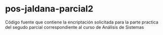 # pos-jaldana-parcial2
Código fuente que contiene la encriptación solicitada para la parte practica del segudo parcial correspondiente al curso de Análisis de Sistemas
